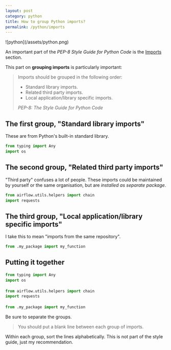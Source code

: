 ```yaml
---
layout: post
category: python
title: How to group Python imports?
permalink: /python/imports
---
```

<div class="wide-logos" markdown="1">
![python](/assets/python.png)
</div>

An important part of the _PEP-8 Style Guide for Python Code_
is the [Imports](https://www.python.org/dev/peps/pep-0008/#imports) section.

This part on **grouping imports** is particularly important:

> Imports should be grouped in the following order:
>
> - Standard library imports.
> - Related third party imports.
> - Local application/library specific imports.
>
> <cite>PEP-8: The Style Guide for Python Code</cite>

## The first group, "Standard library imports"

These are from Python's built-in standard library.

```python
from typing import Any
import os
```

## The second group, "Related third party imports"

"Third party"
confuses a lot of people. These imports could be maintained by yourself or
the same organisation, but are _installed as
separate package_.

```python
from airflow.utils.helpers import chain
import requests
```

## The third group, "Local application/library specific imports"

I take this to mean "imports from the same repository".

```python
from .my_package import my_function
```

## Putting it together

```python
from typing import Any
import os

from airflow.utils.helpers import chain
import requests

from .my_package import my_function
```

Be sure to separate the groups. 

> You should put a blank line between each group of imports.

Within each group, sort the lines alphabetically. This is
not part of the style guide, just my recommendation.
